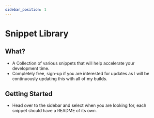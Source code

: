 ```yaml
---
sidebar_position: 1
---
```


# Snippet Library
## What?
- A Collection of various snippets that will help accelerate your development time.
- Completely free, sign-up if you are interested for updates as I will be continuously updating this with all of my builds.

## Getting Started
- Head over to the sidebar and select when you are looking for, each snippet should have a README of its own.
